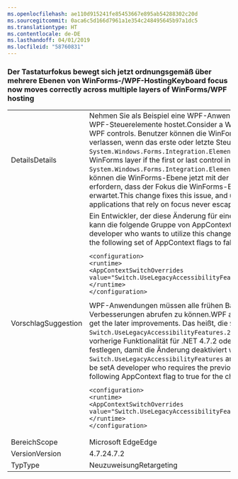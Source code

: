 ```yaml
---
ms.openlocfilehash: ae110d915241fe85453667e895ab54288302c20d
ms.sourcegitcommit: 0aca6c5d166d7961a1e354c248495645b97a1dc5
ms.translationtype: HT
ms.contentlocale: de-DE
ms.lasthandoff: 04/01/2019
ms.locfileid: "58760831"
---
```

### <a name="keyboard-focus-now-moves-correctly-across-multiple-layers-of-winformswpf-hosting"></a><span data-ttu-id="38295-101">Der Tastaturfokus bewegt sich jetzt ordnungsgemäß über mehrere Ebenen von WinForms-/WPF-Hosting</span><span class="sxs-lookup"><span data-stu-id="38295-101">Keyboard focus now moves correctly across multiple layers of WinForms/WPF hosting</span></span>

|   |   |
|---|---|
|<span data-ttu-id="38295-102">Details</span><span class="sxs-lookup"><span data-stu-id="38295-102">Details</span></span>|<span data-ttu-id="38295-103">Nehmen Sie als Beispiel eine WPF-Anwendung, die ein WinForms-Steuerelement hostet, das wiederum WPF-Steuerelemente hostet.</span><span class="sxs-lookup"><span data-stu-id="38295-103">Consider a WPF application hosting a WinForms control which in turn hosts WPF controls.</span></span> <span data-ttu-id="38295-104">Benutzer können die WinForms-Ebene möglicherweise nicht mit der TABULATORTASTE verlassen, wenn das erste oder letzte Steuerelement in diese Ebene <code>System.Windows.Forms.Integration.ElementHost</code> von WPF ist.</span><span class="sxs-lookup"><span data-stu-id="38295-104">Users may not be able to tab out of the WinForms layer if the first or last control in that layer is the WPF <code>System.Windows.Forms.Integration.ElementHost</code>.</span></span> <span data-ttu-id="38295-105">Diese Änderung behebt dieses Problem, und Benutzer können die WinForms-Ebene jetzt mit der TABULATORTASTE verlassen. Automatisierte Anwendungen, die erfordern, dass der Fokus die WinForms-Ebene nie verlässt, funktionieren möglicherweise nicht mehr wie erwartet.</span><span class="sxs-lookup"><span data-stu-id="38295-105">This change fixes this issue, and users are now able to tab out of the WinForms layer.Automated applications that rely on focus never escaping the WinForms layer may no longer work as expected.</span></span>|
|<span data-ttu-id="38295-106">Vorschlag</span><span class="sxs-lookup"><span data-stu-id="38295-106">Suggestion</span></span>|<span data-ttu-id="38295-107">Ein Entwickler, der diese Änderung für eine niedrigere Frameworkversion als .NET 4.7.2 nutzen möchte, kann die folgende Gruppe von AppContext-Flags auf FALSE festlegen, damit die Änderung aktiviert wird.</span><span class="sxs-lookup"><span data-stu-id="38295-107">A developer who wants to utilize this change while targeting a framework version below .NET 4.7.2 can set the following set of AppContext flags to false for the change to be enabled.</span></span><pre><code class="lang-xml">&lt;configuration&gt;&#13;&#10;&lt;runtime&gt;&#13;&#10;&lt;AppContextSwitchOverrides value=&quot;Switch.UseLegacyAccessibilityFeatures=false;Switch.UseLegacyAccessibilityFeatures.2=false&quot;/&gt;&#13;&#10;&lt;/runtime&gt;&#13;&#10;&lt;/configuration&gt;&#13;&#10;</code></pre><span data-ttu-id="38295-108">WPF-Anwendungen müssen alle frühen Barrierefreiheitsverbesserungen aktivieren, um die späteren Verbesserungen abrufen zu können.</span><span class="sxs-lookup"><span data-stu-id="38295-108">WPF applications must opt in to all early accessibility improvements to get the later improvements.</span></span> <span data-ttu-id="38295-109">Das heißt, die <code>Switch.UseLegacyAccessibilityFeatures</code>- und <code>Switch.UseLegacyAccessibilityFeatures.2</code>-Schalter müssen festgelegt werden. Ein-Entwickler, der die vorherige Funktionalität für .NET 4.7.2 oder höher benötigt, kann das folgende AppContext-Flag auf TRUE festlegen, damit die Änderung deaktiviert wird.</span><span class="sxs-lookup"><span data-stu-id="38295-109">In other words, both the <code>Switch.UseLegacyAccessibilityFeatures</code> and the <code>Switch.UseLegacyAccessibilityFeatures.2</code> switches must be setA developer who requires the previous functionality while targeting .NET 4.7.2 or greater can set the following AppContext flag to true for the change to be disabled.</span></span><pre><code class="lang-xml">&lt;configuration&gt;&#13;&#10;&lt;runtime&gt;&#13;&#10;&lt;AppContextSwitchOverrides value=&quot;Switch.UseLegacyAccessibilityFeatures.2=true&quot;/&gt;&#13;&#10;&lt;/runtime&gt;&#13;&#10;&lt;/configuration&gt;&#13;&#10;</code></pre>|
|<span data-ttu-id="38295-110">Bereich</span><span class="sxs-lookup"><span data-stu-id="38295-110">Scope</span></span>|<span data-ttu-id="38295-111">Microsoft Edge</span><span class="sxs-lookup"><span data-stu-id="38295-111">Edge</span></span>|
|<span data-ttu-id="38295-112">Version</span><span class="sxs-lookup"><span data-stu-id="38295-112">Version</span></span>|<span data-ttu-id="38295-113">4.7.2</span><span class="sxs-lookup"><span data-stu-id="38295-113">4.7.2</span></span>|
|<span data-ttu-id="38295-114">Typ</span><span class="sxs-lookup"><span data-stu-id="38295-114">Type</span></span>|<span data-ttu-id="38295-115">Neuzuweisung</span><span class="sxs-lookup"><span data-stu-id="38295-115">Retargeting</span></span>|

